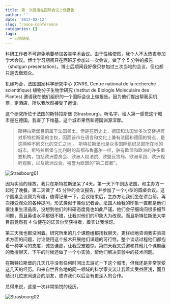 ```yaml
---
title: 第一次受邀在国际会议上做报告
author: ''
date: '2017-02-12'
slug: france-conference
categories: []
tags:
  - 心情随笔
---
```


科研工作者不可避免地要参加各类学术会议。由于性格使然，我个人不太热衷参加学术会议。博士学习期间只在西班牙参加过一次会议，做了个 5 分钟的报告 （shotgun presentation）。博士后期间我好像只参加过三次当地的会议，但也都只是去做观众。  

机缘巧合，法国国家科学研究中心 (CNRS, Centre national de la recherche scientifique)  植物分子生物学研究 (Institut de Biologie Moléculaire des Plantes)  邀请我在他们组织的一个国际会议上做报告。因为他们提出帮我买机票，定酒店，所以我欣然接受了邀请。    


这个研究所位于法国的斯特拉斯堡 (Strasbourg)。听名字，给人第一感觉这个城市是在德国。我查了下维基，这个城市果然和德国渊源深厚。

>斯特拉斯堡目前属于法国领土。但是在历史上，德国和法国曾多次交替拥有对斯特拉斯堡的主权，因而该市在语言和文化上兼有法国和德国的特点，是这两种不同文化的交汇之地 。
>斯特拉斯堡也是众多国际组织总部所在地的城市。斯特拉斯堡与比利时的首都布鲁塞尔一样，驻有欧盟和欧洲的许多重要机构，包括欧洲委员会、欧洲人权法院、欧盟反贪局、欧洲军团、欧洲视听观察，以及欧洲议会。被誉为欧盟的“第二首都”。   


![Strasbourg01](http://i.imgur.com/ldHBMw5.jpg)    


因为实验的缘故，我只在斯特拉斯堡呆了4天。第一天下午到达法国，和主办方一起吃了晚餐。第二天做了 45 分钟的会议报告，并参加了一个小型的圆桌会议。这个圆桌会议颇为有趣，值得记录一下。会议结束后，主办方让我们坐在讲台前，再次接受观众的各种提问，形式类似于类似记者会。法国人给我的印象一直都是他们很注重生活品质，没想到他们的科研态度竟也如此严谨。他们会仔细询问很多细节问题，而且英语水平都很不错，让我对他们的印象大为改观。而且斯特拉斯堡大学目前竟然有 4 位健在的诺贝尔奖获得者，着实让我惊讶。   

第三天我也都没闲着。研究所里的几个课题组都找我聊天，更仔细地咨询我实验技术方面的问题，讨论使用这个技术开展他们课题的可行性。整个谈话过程他们都抱着一种学习的态度，诚恳谦虚，让我受宠若惊。第四天我又受邀和其他几个课题组的教授聊天，下午的时候还做了一个小实验，帮他们解决实验中的技术问题。   

在斯特拉斯堡的几天几乎没有任何时间出去游览一下这个城市，但我还是非常享受这几天的经历。和来自世界各地的同一领域的科学家交流让我着实受益匪浅，而且结识几位志同道合的朋友，或许我们以后会有更深入的合作。

总得来说，这是一次非常愉悦的经历。

![Strasbourg02](http://i.imgur.com/dqvPOfo.jpg)




